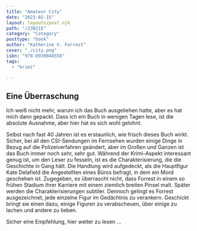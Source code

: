 ```yaml
---
title: "Amateur City"
date: "2023-02-15"
layout: layouts/post.njk
path: "/230215"
category: "Category"
posttype: "book"
author: "Katherine V. Forrest"
cover: "./city.png"
isbn: "978-0930044558"
tags:
  - "krimi"

---
```

## Eine Überraschung

Ich weiß nicht mehr, warum ich das Buch ausgeliehen hatte, aber es hat mich dann gepackt. Dass ich ein Buch in wenigen Tagen lese, ist die absolute Ausnahme, aber hier hat es sich wohl gelohnt.

Selbst nach fast 40 Jahren ist es erstaunlich, wie frisch dieses Buch wirkt. Sicher, bei all den CSI-Sendungen im Fernsehen wurden einige Dinge in Bezug auf die Polizeiverfahren geändert, aber im Großen und Ganzen ist das Buch immer noch sehr, sehr gut. Während der Krimi-Aspekt interessant genug ist, um den Leser zu fesseln, ist es die Charakterisierung, die die Geschichte in Gang hält. Die Handlung wird aufgedeckt, als die Hauptfigur Kate Delafield die Angestellten eines Büros befragt, in dem ein Mord geschehen ist. Zugegeben, es überrascht nicht, dass Forrest in einem so frühen Stadium ihrer Karriere mit einem ziemlich breiten Pinsel malt. Später werden die Charakterisierungen subtiler. Dennoch gelingt es Forrest ausgezeichnet, jede einzelne Figur im Gedächtnis zu verankern. Geschickt bringt sie einen dazu, einige Figuren zu verabscheuen, über einige zu lachen und andere zu lieben.

Sicher eine Empfehlung, hier weiter zu lesen ...
